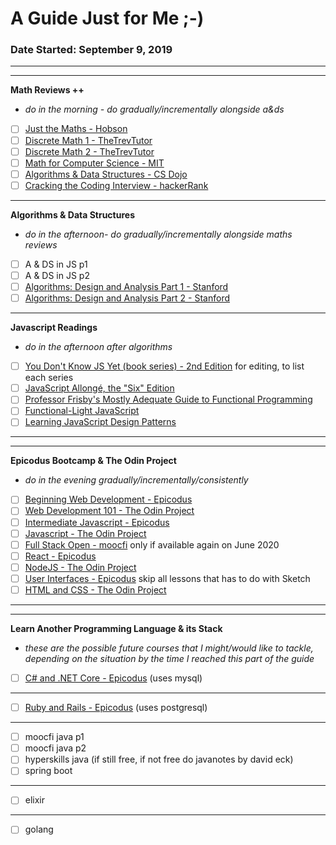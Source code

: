 # A Guide Just for Me ;-)
### Date Started: September 9, 2019
---
---
**Math Reviews ++**
- _do in the morning - do gradually/incrementally alongside a&ds_
- [ ]  [Just the Maths - Hobson](https://archive.uea.ac.uk/jtm/contents.htm) 
- [ ]  [Discrete Math 1 - TheTrevTutor](https://www.youtube.com/playlist?list=PLDDGPdw7e6Ag1EIznZ-m-qXu4XX3A0cIz)
- [ ]  [Discrete Math 2 - TheTrevTutor](https://www.youtube.com/playlist?list=PLDDGPdw7e6Aj0amDsYInT_8p6xTSTGEi2)
- [ ]  [Math for Computer Science - MIT](https://www.youtube.com/playlist?list=PLUl4u3cNGP60UlabZBeeqOuoLuj_KNphQ)
- [ ]  [Algorithms & Data Structures - CS Dojo](https://www.youtube.com/playlist?list=PLBZBJbE_rGRV8D7XZ08LK6z-4zPoWzu5H)
- [ ]  [Cracking the Coding Interview - hackerRank](https://www.youtube.com/playlist?list=PLOuZYwbmgZWXvkghUyMLdI90IwxbNCiWK)
---
**Algorithms & Data Structures**
- _do in the afternoon- do gradually/incrementally alongside maths reviews_
- [ ]  A & DS in JS p1
- [ ]  A & DS in JS p2
- [ ]  [Algorithms: Design and Analysis Part 1 - Stanford](https://lagunita.stanford.edu/courses/course-v1:Engineering+Algorithms1+SelfPaced/about)
- [ ]  [Algorithms: Design and Analysis Part 2 - Stanford](https://lagunita.stanford.edu/courses/course-v1:Engineering+Algorithms2+SelfPaced/about)
---
**Javascript Readings**
- _do in the afternoon after algorithms_
- [ ]  [You Don't Know JS Yet (book series) - 2nd Edition](https://github.com/getify/You-Dont-Know-JS/tree/2nd-ed) for editing, to list each series
- [ ]  [JavaScript Allongé, the "Six" Edition](https://leanpub.com/javascriptallongesix/read)
- [ ]  [Professor Frisby's Mostly Adequate Guide to Functional Programming](https://mostly-adequate.gitbooks.io/mostly-adequate-guide/)
- [ ]  [Functional-Light JavaScript](https://github.com/getify/Functional-Light-JS)
- [ ]  [Learning JavaScript Design Patterns](https://addyosmani.com/resources/essentialjsdesignpatterns/book/)
---
---
**Epicodus Bootcamp & The Odin Project**
- _do in the evening gradually/incrementally/consistently_
- [ ]  [Beginning Web Development - Epicodus](https://www.learnhowtoprogram.com/introduction-to-programming) 
- [ ]  [Web Development 101 - The Odin Project](https://www.theodinproject.com/courses/web-development-101) 
- [ ]  [Intermediate Javascript - Epicodus](https://www.learnhowtoprogram.com/intermediate-javascript) 
- [ ]  [Javascript - The Odin Project](https://www.theodinproject.com/courses/javascript) 
- [ ]  [Full Stack Open - moocfi](https://www.mooc.fi/en/) only if available again on June 2020
- [ ]  [React - Epicodus](https://www.learnhowtoprogram.com/react)
- [ ]  [NodeJS - The Odin Project](https://www.theodinproject.com/courses/nodejs)
- [ ]  [User Interfaces - Epicodus](https://www.learnhowtoprogram.com/user-interfaces) skip all lessons that has to do with Sketch
- [ ]  [HTML and CSS - The Odin Project](https://www.theodinproject.com/courses/html5-and-css3)
---
---
**Learn Another Programming Language & its Stack**
- _these are the possible future courses that I might/would like to tackle, depending on the situation by the time I reached this part of the guide_
- [ ]  [C# and .NET Core - Epicodus](https://www.learnhowtoprogram.com/c-and-net) (uses mysql)
---
- [ ]  [Ruby and Rails - Epicodus](https://www.learnhowtoprogram.com/ruby-and-rails) (uses postgresql)

---
- [ ]  moocfi java p1
- [ ]  moocfi java p2
- [ ]  hyperskills java (if still free, if not free do javanotes by david eck)
- [ ]  spring boot
---
- [ ]  elixir
---
- [ ]  golang

